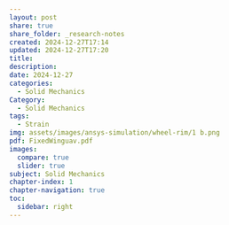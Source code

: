 ```yaml
---
layout: post
share: true
share_folder: _research-notes
created: 2024-12-27T17:14
updated: 2024-12-27T17:20
title: 
description: 
date: 2024-12-27
categories:
  - Solid Mechanics
Category:
  - Solid Mechanics
tags:
  - Strain
img: assets/images/ansys-simulation/wheel-rim/1 b.png
pdf: FixedWinguav.pdf
images:
  compare: true
  slider: true
subject: Solid Mechanics
chapter-index: 1
chapter-navigation: true
toc:
  sidebar: right
---
```

